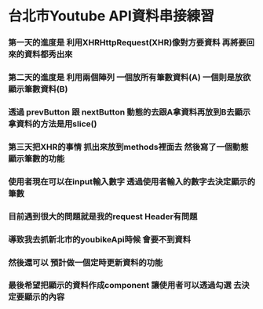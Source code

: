 # 台北市Youtube API資料串接練習
### 第一天的進度是 利用XHRHttpRequest(XHR)像對方要資料 再將要回來的資料都秀出來
### 
### 第二天的進度是 利用兩個陣列 一個放所有筆數資料(A) 一個則是放欲顯示筆數資料(B)
### 透過 prevButton 跟 nextButton 動態的去跟A拿資料再放到B去顯示 拿資料的方法是用slice()
###
### 第三天把XHR的事情 抓出來放到methods裡面去 然後寫了一個動態顯示筆數的功能
### 使用者現在可以在input輸入數字 透過使用者輸入的數字去決定顯示的筆數
###
### 目前遇到很大的問題就是我的request Header有問題
### 導致我去抓新北市的youbikeApi時候 會要不到資料
###
### 然後還可以 預計做一個定時更新資料的功能
### 最後希望把顯示的資料作成component 讓使用者可以透過勾選 去決定要顯示的內容